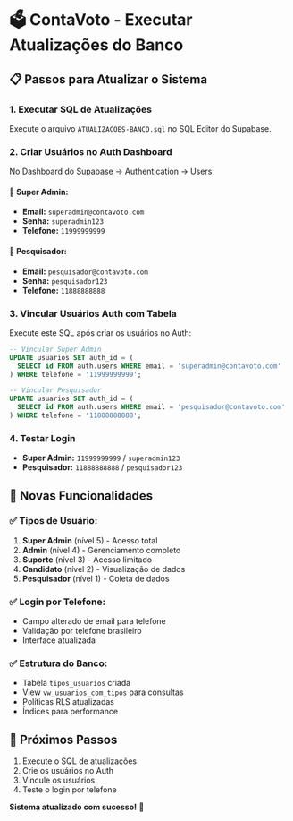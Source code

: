 # 🗳️ ContaVoto - Executar Atualizações do Banco

## 📋 **Passos para Atualizar o Sistema**

### 1. **Executar SQL de Atualizações**
Execute o arquivo `ATUALIZACOES-BANCO.sql` no SQL Editor do Supabase.

### 2. **Criar Usuários no Auth Dashboard**
No Dashboard do Supabase → Authentication → Users:

#### **👑 Super Admin:**
- **Email:** `superadmin@contavoto.com`
- **Senha:** `superadmin123`
- **Telefone:** `11999999999`

#### **👤 Pesquisador:**
- **Email:** `pesquisador@contavoto.com`
- **Senha:** `pesquisador123`
- **Telefone:** `11888888888`

### 3. **Vincular Usuários Auth com Tabela**
Execute este SQL após criar os usuários no Auth:

```sql
-- Vincular Super Admin
UPDATE usuarios SET auth_id = (
  SELECT id FROM auth.users WHERE email = 'superadmin@contavoto.com'
) WHERE telefone = '11999999999';

-- Vincular Pesquisador
UPDATE usuarios SET auth_id = (
  SELECT id FROM auth.users WHERE email = 'pesquisador@contavoto.com'
) WHERE telefone = '11888888888';
```

### 4. **Testar Login**
- **Super Admin:** `11999999999` / `superadmin123`
- **Pesquisador:** `11888888888` / `pesquisador123`

## 🎯 **Novas Funcionalidades**

### ✅ **Tipos de Usuário:**
1. **Super Admin** (nível 5) - Acesso total
2. **Admin** (nível 4) - Gerenciamento completo
3. **Suporte** (nível 3) - Acesso limitado
4. **Candidato** (nível 2) - Visualização de dados
5. **Pesquisador** (nível 1) - Coleta de dados

### ✅ **Login por Telefone:**
- Campo alterado de email para telefone
- Validação por telefone brasileiro
- Interface atualizada

### ✅ **Estrutura do Banco:**
- Tabela `tipos_usuarios` criada
- View `vw_usuarios_com_tipos` para consultas
- Políticas RLS atualizadas
- Índices para performance

## 🚀 **Próximos Passos**

1. Execute o SQL de atualizações
2. Crie os usuários no Auth
3. Vincule os usuários
4. Teste o login por telefone

**Sistema atualizado com sucesso!** 🎉


